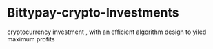 # Bittypay-crypto-Investments
cryptocurrency investment , with an efficient algorithm design to yiled maximum profits
